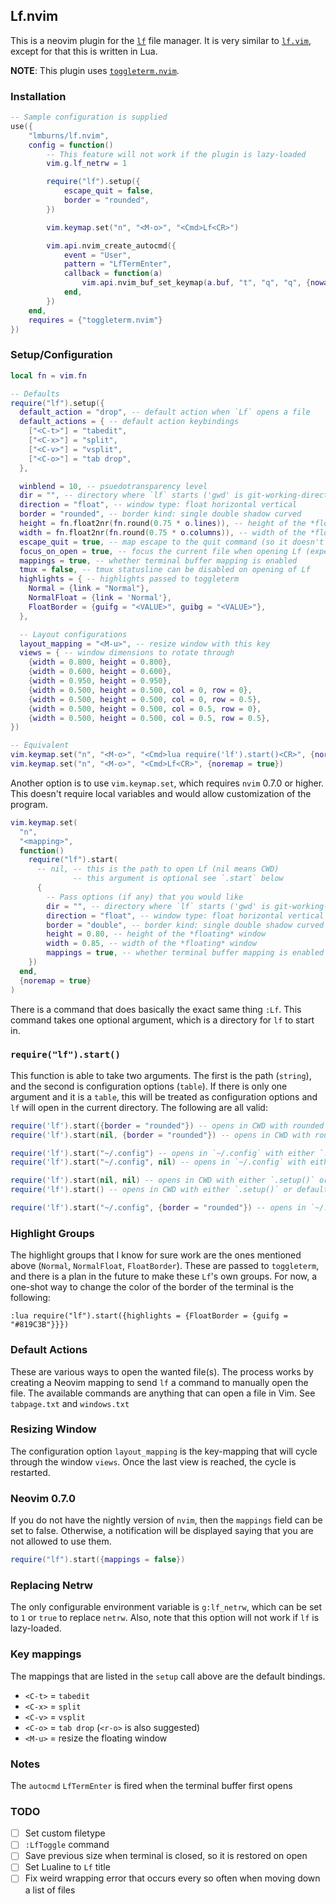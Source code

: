 ## Lf.nvim

This is a neovim plugin for the [`lf`](https://github.com/gokcehan/lf) file manager.
It is very similar to [`lf.vim`](https://github.com/ptzz/lf.vim), except for that this is written in Lua.

**NOTE**: This plugin uses [`toggleterm.nvim`](https://github.com/akinsho/toggleterm.nvim).

### Installation
```lua
-- Sample configuration is supplied
use({
    "lmburns/lf.nvim",
    config = function()
        -- This feature will not work if the plugin is lazy-loaded
        vim.g.lf_netrw = 1

        require("lf").setup({
            escape_quit = false,
            border = "rounded",
        })

        vim.keymap.set("n", "<M-o>", "<Cmd>Lf<CR>")

        vim.api.nvim_create_autocmd({
            event = "User",
            pattern = "LfTermEnter",
            callback = function(a)
                vim.api.nvim_buf_set_keymap(a.buf, "t", "q", "q", {nowait = true})
            end,
        })
    end,
    requires = {"toggleterm.nvim"}
})
```

### Setup/Configuration

```lua
local fn = vim.fn

-- Defaults
require("lf").setup({
  default_action = "drop", -- default action when `Lf` opens a file
  default_actions = { -- default action keybindings
    ["<C-t>"] = "tabedit",
    ["<C-x>"] = "split",
    ["<C-v>"] = "vsplit",
    ["<C-o>"] = "tab drop",
  },

  winblend = 10, -- psuedotransparency level
  dir = "", -- directory where `lf` starts ('gwd' is git-working-directory, ""/nil is CWD)
  direction = "float", -- window type: float horizontal vertical
  border = "rounded", -- border kind: single double shadow curved
  height = fn.float2nr(fn.round(0.75 * o.lines)), -- height of the *floating* window
  width = fn.float2nr(fn.round(0.75 * o.columns)), -- width of the *floating* window
  escape_quit = true, -- map escape to the quit command (so it doesn't go into a meta normal mode)
  focus_on_open = true, -- focus the current file when opening Lf (experimental)
  mappings = true, -- whether terminal buffer mapping is enabled
  tmux = false, -- tmux statusline can be disabled on opening of Lf
  highlights = { -- highlights passed to toggleterm
    Normal = {link = "Normal"},
    NormalFloat = {link = 'Normal'},
    FloatBorder = {guifg = "<VALUE>", guibg = "<VALUE>"},
  },

  -- Layout configurations
  layout_mapping = "<M-u>", -- resize window with this key
  views = { -- window dimensions to rotate through
    {width = 0.800, height = 0.800},
    {width = 0.600, height = 0.600},
    {width = 0.950, height = 0.950},
    {width = 0.500, height = 0.500, col = 0, row = 0},
    {width = 0.500, height = 0.500, col = 0, row = 0.5},
    {width = 0.500, height = 0.500, col = 0.5, row = 0},
    {width = 0.500, height = 0.500, col = 0.5, row = 0.5},
})

-- Equivalent
vim.keymap.set("n", "<M-o>", "<Cmd>lua require('lf').start()<CR>", {noremap = true})
vim.keymap.set("n", "<M-o>", "<Cmd>Lf<CR>", {noremap = true})
```

Another option is to use `vim.keymap.set`, which requires `nvim` 0.7.0 or higher. This doesn't require local
variables and would allow customization of the program.

```lua
vim.keymap.set(
  "n",
  "<mapping>",
  function()
    require("lf").start(
      -- nil, -- this is the path to open Lf (nil means CWD)
              -- this argument is optional see `.start` below
      {
        -- Pass options (if any) that you would like
        dir = "", -- directory where `lf` starts ('gwd' is git-working-directory)
        direction = "float", -- window type: float horizontal vertical
        border = "double", -- border kind: single double shadow curved
        height = 0.80, -- height of the *floating* window
        width = 0.85, -- width of the *floating* window
        mappings = true, -- whether terminal buffer mapping is enabled
    })
  end,
  {noremap = true}
)
```

There is a command that does basically the exact same thing `:Lf`. This command takes one optional argument,
which is a directory for `lf` to start in.

### `require("lf").start()`
This function is able to take two arguments. The first is the path (`string`), and the second is configuration
options (`table`). If there is only one argument and it is a `table`, this will be treated as configuration
options and `lf` will open in the current directory. The following are all valid:

```lua
require('lf').start({border = "rounded"}) -- opens in CWD with rounded borders
require('lf').start(nil, {border = "rounded"}) -- opens in CWD with rounded borders

require('lf').start("~/.config") -- opens in `~/.config` with either `.setup()` or default options
require('lf').start("~/.config", nil) -- opens in `~/.config` with either `.setup()` or default options

require('lf').start(nil, nil) -- opens in CWD with either `.setup()` or default options
require('lf').start() -- opens in CWD with either `.setup()` or default options

require('lf').start("~/.config", {border = "rounded"}) -- opens in `~/.config` with rounded borders
```

### Highlight Groups
The highlight groups that I know for sure work are the ones mentioned above (`Normal`, `NormalFloat`, `FloatBorder`). These are passed to `toggleterm`, and there is a plan in the future to make these `Lf`'s own groups. For now, a one-shot way to change the color of the border of the terminal is the following:

```vim
:lua require("lf").start({highlights = {FloatBorder = {guifg = "#819C3B"}}})
```

### Default Actions
These are various ways to open the wanted file(s). The process works by creating a Neovim mapping to send
`lf` a command to manually open the file. The available commands are anything that can open a file in Vim.
See `tabpage.txt` and `windows.txt`

### Resizing Window
The configuration option `layout_mapping` is the key-mapping that will cycle through the window `views`.
Once the last view is reached, the cycle is restarted.

### Neovim 0.7.0
If you do not have the nightly version of `nvim`, then the `mappings` field can be set to false.
Otherwise, a notification will be displayed saying that you are not allowed to use them.

```lua
require("lf").start({mappings = false})
```

### Replacing Netrw
The only configurable environment variable is `g:lf_netrw`, which can be set to `1` or `true` to replace `netrw`.
Also, note that this option will not work if `lf` is lazy-loaded.

### Key mappings
The mappings that are listed in the `setup` call above are the default bindings.

* `<C-t>` = `tabedit`
* `<C-x>` = `split`
* `<C-v>` = `vsplit`
* `<C-o>` = `tab drop` (`<r-o>` is also suggested)
* `<M-u>` = resize the floating window

### Notes
The `autocmd` `LfTermEnter` is fired when the terminal buffer first opens

### TODO
- [ ] Set custom filetype
- [ ] `:LfToggle` command
- [ ] Save previous size when terminal is closed, so it is restored on open
- [ ] Set Lualine to `Lf` title
- [ ] Fix weird wrapping error that occurs every so often when moving down a list of files
